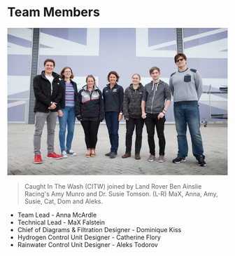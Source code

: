 # Team Members

![Caught In The Wash @ Land Rover Ben Ainslie Racing](https://github.com/CaughtInTheWash/Team/blob/master/LinkedIn-LRBAR-CITW.jpg)

> Caught In The Wash (CITW) joined by Land Rover Ben Ainslie Racing's Amy Munro and Dr. Susie Tomson.
> (L-R) MaX, Anna, Amy, Susie, Cat, Dom and Aleks.

* Team Lead - Anna McArdle  
* Technical Lead - MaX Falstein  
* Chief of Diagrams &amp; Filtration Designer - Dominique Kiss  
* Hydrogen Control Unit Designer - Catherine Flory  
* Rainwater Control Unit Designer - Aleks Todorov  
